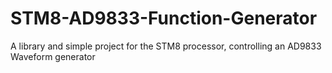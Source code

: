 # STM8-AD9833-Function-Generator
A library and simple project for the STM8 processor, controlling an AD9833 Waveform generator
